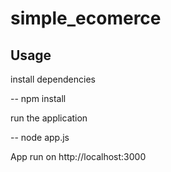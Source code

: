 # simple_ecomerce

## Usage

  install dependencies

-- npm install

  run the application

-- node app.js

App run on http://localhost:3000
